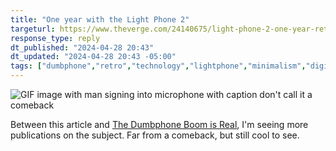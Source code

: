 ```yaml
---
title: "One year with the Light Phone 2"
targeturl: https://www.theverge.com/24140675/light-phone-2-one-year-retrospect 
response_type: reply
dt_published: "2024-04-28 20:43"
dt_updated: "2024-04-28 20:43 -05:00"
tags: ["dumbphone","retro","technology","lightphone","minimalism","digitalminimalism"]
---
```


![GIF image with man signing into microphone with caption don't call it a comeback](https://media1.giphy.com/media/v1.Y2lkPTc5MGI3NjExZXVrN2kxamptbnZtdTVwZnM1ZndnOWFydnBlOTdja2FpMTI1cjdnZSZlcD12MV9pbnRlcm5hbF9naWZfYnlfaWQmY3Q9Zw/3o6ZtfZp8ID54YUne0/giphy.gif)

Between this article and [The Dumbphone Boom is Real](/responses/dumbphone-boom-real), I'm seeing more publications on the subject. Far from a comeback, but still cool to see. 
